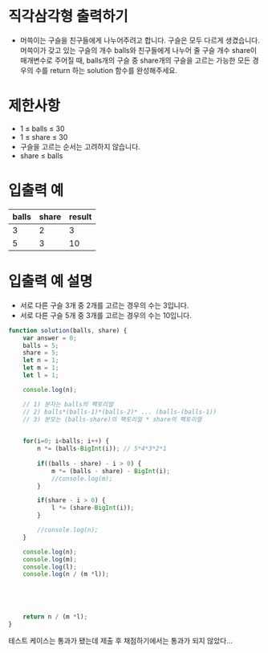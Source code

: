 # 직각삼각형 출력하기
- 머쓱이는 구슬을 친구들에게 나누어주려고 합니다. 구슬은 모두 다르게 생겼습니다. 머쓱이가 갖고 있는 구슬의 개수 balls와 친구들에게 나누어 줄 구슬 개수 share이 매개변수로 주어질 때, balls개의 구슬 중 share개의 구슬을 고르는 가능한 모든 경우의 수를 return 하는 solution 함수를 완성해주세요.

# 제한사항
- 1 ≤ balls ≤ 30
- 1 ≤ share ≤ 30
- 구슬을 고르는 순서는 고려하지 않습니다.
- share ≤ balls

# 입출력 예
| balls | share | result |
| ----- | ----- | ------ |
| 3 | 2 | 3 |
| 5 | 3 | 10 |

# 입출력 예 설명
- 서로 다른 구슬 3개 중 2개를 고르는 경우의 수는 3입니다.
- 서로 다른 구슬 5개 중 3개를 고르는 경우의 수는 10입니다.

```javascript
function solution(balls, share) {
    var answer = 0;
    balls = 5;
    share = 5;
    let n = 1;
    let m = 1;
    let l = 1;

    console.log(n);

    // 1) 분자는 balls의 팩토리얼 
    // 2) balls*(balls-1)*(balls-2)* ... (balls-(balls-1))
    // 3) 분모는 (balls-share)의 팩토리얼 * share의 팩토리얼
   

    for(i=0; i<balls; i++) {
        n *= (balls-BigInt(i)); // 5*4*3*2*1    
        
        if((balls - share) - i > 0) { 
            m *= (balls - share) - BigInt(i);
            //console.log(m);
        }

        if(share - i > 0) {
            l *= (share-BigInt(i));
        }

        //console.log(n);
    }

    console.log(n);
    console.log(m);
    console.log(l);
    console.log(n / (m *l));





    return n / (m *l);
}
```

테스트 케이스는 통과가 됐는데 제출 후 채점하기에서는 통과가 되지 않았다...